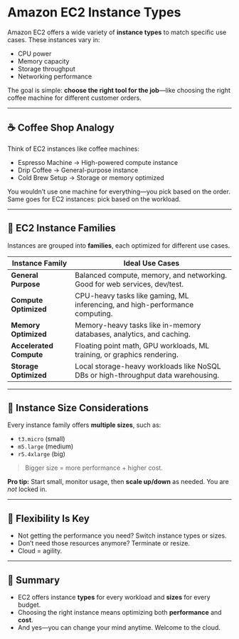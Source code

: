 # Amazon EC2 Instance Types

Amazon EC2 offers a wide variety of **instance types** to match specific use cases. These instances vary in:
- CPU power
- Memory capacity
- Storage throughput
- Networking performance

The goal is simple: **choose the right tool for the job**—like choosing the right coffee machine for different customer orders.

---

## ☕ Coffee Shop Analogy

Think of EC2 instances like coffee machines:
- Espresso Machine → High-powered compute instance
- Drip Coffee → General-purpose instance
- Cold Brew Setup → Storage or memory optimized

You wouldn’t use one machine for everything—you pick based on the order. Same goes for EC2 instances: pick based on the workload.

---

## 🧩 EC2 Instance Families

Instances are grouped into **families**, each optimized for different use cases.

| Instance Family       | Ideal Use Cases                                                                 |
|-----------------------|---------------------------------------------------------------------------------|
| **General Purpose**   | Balanced compute, memory, and networking. Good for web services, dev/test.      |
| **Compute Optimized** | CPU-heavy tasks like gaming, ML inferencing, and high-performance computing.    |
| **Memory Optimized**  | Memory-heavy tasks like in-memory databases, analytics, and caching.            |
| **Accelerated Compute** | Floating point math, GPU workloads, ML training, or graphics rendering.       |
| **Storage Optimized** | Local storage-heavy workloads like NoSQL DBs or high-throughput data warehousing.|

---

## 🔢 Instance Size Considerations

Every instance family offers **multiple sizes**, such as:
- `t3.micro` (small)
- `m5.large` (medium)
- `r5.4xlarge` (big)

> Bigger size = more performance + higher cost.

**Pro tip:** Start small, monitor usage, then **scale up/down** as needed. You are *not* locked in.

---

## 🔁 Flexibility Is Key

- Not getting the performance you need? Switch instance types or sizes.
- Don’t need those resources anymore? Terminate or resize.
- Cloud = agility.

---

## 📌 Summary

- EC2 offers instance **types** for every workload and **sizes** for every budget.
- Choosing the right instance means optimizing both **performance** and **cost**.
- And yes—you can change your mind anytime. Welcome to the cloud.

